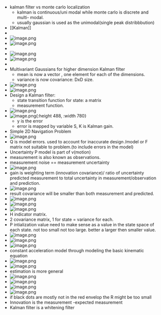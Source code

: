 - kalman filter vs monte carlo localization
	- kalman is continuous/uni modal while monte carlo is discrete and multi- modal.
	- usually gaussian is used as the unimodal(single peak distribbbution)
- [[Kalman]]
-
- ![image.png](../assets/image_1705852974831_0.png)
- ![image.png](../assets/image_1705853542405_0.png)
-
- ![image.png](../assets/image_1705853610725_0.png)
- ![image.png](../assets/image_1705857544751_0.png)
-
- Multivariant Gaussians for higher dimension Kalman filter
	- mean  is now a vector , one  element for each of the dimensions.
	- variance is now covariance: DxD size.
- ![image.png](../assets/image_1705865257838_0.png)
- ![image.png](../assets/image_1705871731645_0.png)
- Design a Kalman filter:
	- state transition function for state: a matrix
	- measurement function.
- ![image.png](../assets/image_1705872022542_0.png)
- ![image.png](../assets/image_1705872409330_0.png){:height 488, :width 780}
	- y is the error
	- error is mapped by variable S, K is Kalman gain.
- Simple 2D Navigation Problem
- ![image.png](../assets/image_1705960766812_0.png)
- Q is model errors. used to account for inaccurate design /model  or F matrix not suitable to problem.(to include errors in the model)
- Uncertainty P model is part of v(motion)
- measurement is also known as observations.
- measurement noise == measurement uncertainty
- ![image.png](../assets/image_1706049248533_0.png)
- gain is weighting term (innovation covariance)/  ratio of uncertainty predicted measurement to total uncertainty in measurement/observation and prediction.
- ![image.png](../assets/image_1706049626042_0.png)
- result covariance will be smaller than both measurement and predicted.
- ![image.png](../assets/image_1706049756959_0.png)
- ![image.png](../assets/image_1706115353161_0.png)
- ![image.png](../assets/image_1706136802867_0.png)
- H indicator matrix.
- 2  covariance matrix, 1 for state  = variance for each.
- P intialization value need to make sense as a value in the state space of each state. not too small not too large. better a larger then smaller value.
- ![image.png](../assets/image_1706137570004_0.png)
- ![image.png](../assets/image_1706175291396_0.png)
- ![image.png](../assets/image_1706366263829_0.png)
- constant acceleration model through modeling the basic kinematic equation
- ![image.png](../assets/image_1706366695137_0.png)
- ![image.png](../assets/image_1706367290104_0.png)
- estimation is more general
- ![image.png](../assets/image_1706367384478_0.png)
- ![image.png](../assets/image_1706367586684_0.png)
- ![image.png](../assets/image_1706367960193_0.png)
- ![image.png](../assets/image_1706368031364_0.png)
- if black dots are mostly not in the red envelop the R might be too small
- Innovation is the measurement -expected measurement
- Kalman filter is a whitening filter